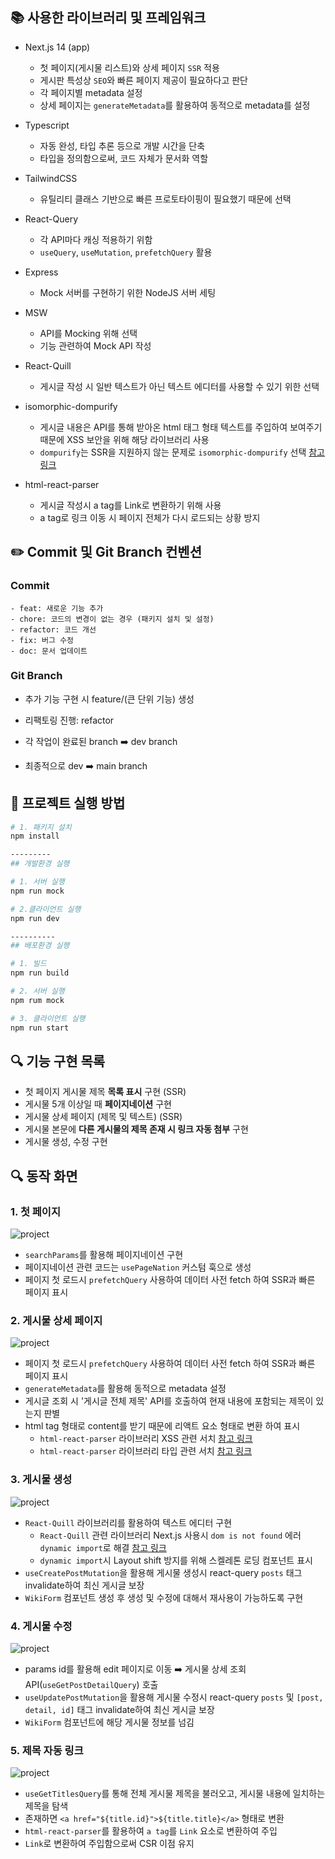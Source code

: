 ## 📚 사용한 라이브러리 및 프레임워크

- Next.js 14 (app)

  - 첫 페이지(게시물 리스트)와 상세 페이지 `SSR` 적용
  - 게시판 특성상 `SEO`와 빠른 페이지 제공이 필요하다고 판단
  - 각 페이지별 metadata 설정
  - 상세 페이지는 `generateMetadata`를 활용하여 동적으로 metadata를 설정

- Typescript

  - 자동 완성, 타입 추론 등으로 개발 시간을 단축
  - 타입을 정의함으로써, 코드 자체가 문서화 역할

- TailwindCSS

  - 유틸리티 클래스 기반으로 빠른 프로토타이핑이 필요했기 때문에 선택

- React-Query

  - 각 API마다 캐싱 적용하기 위함
  - `useQuery`, `useMutation`, `prefetchQuery` 활용

- Express
  - Mock 서버를 구현하기 위한 NodeJS 서버 세팅
- MSW

  - API를 Mocking 위해 선택
  - 기능 관련하여 Mock API 작성

- React-Quill

  - 게시글 작성 시 일반 텍스트가 아닌 텍스트 에디터를 사용할 수 있기 위한 선택

- isomorphic-dompurify

  - 게시글 내용은 API를 통해 받아온 html 태그 형태 텍스트를 주입하여 보여주기 때문에 XSS 보안을 위해 해당 라이브러리 사용
  - `dompurify`는 SSR을 지원하지 않는 문제로 `isomorphic-dompurify` 선택 [참고 링크](https://stackoverflow.com/questions/65646007/next-js-dompurify-sanitize-shows-typeerror-dompurify-webpack-imported-module)

- html-react-parser
  - 게시글 작성시 a tag를 Link로 변환하기 위해 사용
  - a tag로 링크 이동 시 페이지 전체가 다시 로드되는 상황 방지

## ✏️ Commit 및 Git Branch 컨벤션

### Commit

```
- feat: 새로운 기능 추가
- chore: 코드의 변경이 없는 경우 (패키지 설치 및 설정)
- refactor: 코드 개선
- fix: 버그 수정
- doc: 문서 업데이트
```

### Git Branch

- 추가 기능 구현 시 feature/(큰 단위 기능) 생성

- 리팩토링 진행: refactor

- 각 작업이 완료된 branch ➡️ dev branch

- 최종적으로 dev ➡️ main branch

## 📖 프로젝트 실행 방법

```bash
# 1. 패키지 설치
npm install

---------
## 개발환경 실행

# 1. 서버 실행
npm run mock

# 2.클라이언트 실행
npm run dev

----------
## 배포환경 실행

# 1. 빌드
npm run build

# 2. 서버 실행
npm rum mock

# 3. 클라이언트 실행
npm run start
```

## 🔍 기능 구현 목록

- 첫 페이지 게시물 제목 **목록 표시** 구현 (SSR)
- 게시물 5개 이상일 때 **페이지네이션** 구현
- 게시물 상세 페이지 (제목 및 텍스트) (SSR)
- 게시물 본문에 **다른 게시물의 제목 존재 시 링크 자동 첨부** 구현
- 게시물 생성, 수정 구현

## 🔍 동작 화면

### 1. 첫 페이지

![project](./docs/home.gif)

- `searchParams`를 활용해 페이지네이션 구현
- 페이지네이션 관련 코드는 `usePageNation` 커스텀 훅으로 생성
- 페이지 첫 로드시 `prefetchQuery` 사용하여 데이터 사전 fetch 하여 SSR과 빠른 페이지 표시

### 2. 게시물 상세 페이지

![project](./docs/detail.gif)

- 페이지 첫 로드시 `prefetchQuery` 사용하여 데이터 사전 fetch 하여 SSR과 빠른 페이지 표시
- `generateMetadata`를 활용해 동적으로 metadata 설정
- 게시글 조회 시 '게시글 전체 제목' API를 호출하여 현재 내용에 포함되는 제목이 있는지 판별
- html tag 형태로 content를 받기 때문에 리액트 요소 형태로 변환 하여 표시
  - `html-react-parser` 라이브러리 XSS 관련 서치 [참고 링크](https://github.com/remarkablemark/html-react-parser/issues/94)
  - `html-react-parser` 라이브러리 타입 관련 서치 [참고 링크](https://gist.github.com/natterstefan/3bc712eca6ff88781d687b7240a78cc1)

### 3. 게시물 생성

![project](./docs/add.gif)

- `React-Quill` 라이브러리를 활용하여 텍스트 에디터 구현
  - `React-Quill` 관련 라이브러리 Next.js 사용시 `dom is not found` 에러 `dynamic import`로 해결 [참고 링크](https://github.com/zenoamaro/react-quill/issues/910)
  - `dynamic import`시 Layout shift 방지를 위해 스켈레톤 로딩 컴포넌트 표시
- `useCreatePostMutation`을 활용해 게시물 생성시 react-query `posts` 태그 invalidate하여 최신 게시글 보장
- `WikiForm` 컴포넌트 생성 후 생성 및 수정에 대해서 재사용이 가능하도록 구현

### 4. 게시물 수정

![project](./docs/edit.gif)

- params id를 활용해 edit 페이지로 이동 ➡️ 게시물 상세 조회 API(`useGetPostDetailQuery`) 호출
- `useUpdatePostMutation`을 활용해 게시물 수정시 react-query `posts` 및 `[post, detail, id]` 태그 invalidate하여 최신 게시글 보장
- `WikiForm` 컴포넌트에 해당 게시물 정보를 넘김

### 5. 제목 자동 링크

![project](./docs/link.gif)

- `useGetTitlesQuery`를 통해 전체 게시물 제목을 불러오고, 게시물 내용에 일치하는 제목을 탐색
- 존재하면 `<a href="${title.id}">${title.title}</a>` 형태로 변환
- `html-react-parser`를 활용하여 `a tag`를 `Link` 요소로 변환하여 주입
- `Link`로 변환하여 주입함으로써 CSR 이점 유지
